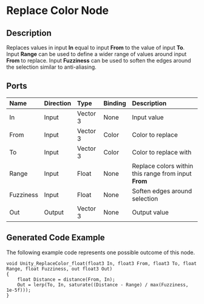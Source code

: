 # Replace Color Node

## Description

Replaces values in input **In** equal to input **From** to the value of input **To**. Input **Range** can be used to define a wider range of values around input **From** to replace. Input **Fuzziness** can be used to soften the edges around the selection similar to anti-aliasing.

## Ports

| Name        | Direction           | Type  | Binding | Description |
|:------------ |:-------------|:-----|:---|:---|
| In      | Input | Vector 3 | None | Input value |
| From      | Input | Vector 3 | Color | Color to replace |
| To      | Input | Vector 3 | Color | Color to replace with |
| Range      | Input | Float    | None | Replace colors within this range from input **From** |
| Fuzziness      | Input | Float    | None | Soften edges around selection |
| Out | Output      |    Vector 3 | None | Output value |

## Generated Code Example

The following example code represents one possible outcome of this node.

```
void Unity_ReplaceColor_float(float3 In, float3 From, float3 To, float Range, float Fuzziness, out float3 Out)
{
    float Distance = distance(From, In);
    Out = lerp(To, In, saturate((Distance - Range) / max(Fuzziness, 1e-5f)));
}
```